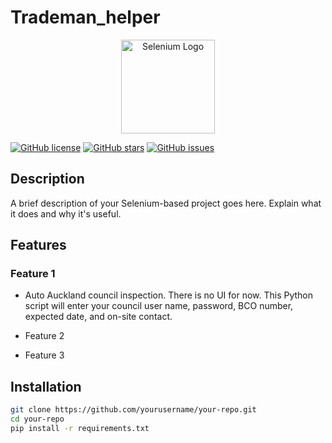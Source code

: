 # Trademan_helper

<p align="center">
  <img src="https://www.selenium.dev/images/selenium_logo_square_green.png" alt="Selenium Logo" width="150">
</p>

[![GitHub license](https://img.shields.io/github/license/yourusername/your-repo)](https://github.com/yourusername/your-repo/blob/main/LICENSE)
[![GitHub stars](https://img.shields.io/github/stars/yourusername/your-repo)](https://github.com/yourusername/your-repo/stargazers)
[![GitHub issues](https://img.shields.io/github/issues/yourusername/your-repo)](https://github.com/yourusername/your-repo/issues)

## Description

A brief description of your Selenium-based project goes here. Explain what it does and why it's useful.

## Features

### Feature 1
- Auto Auckland council inspection.
There is no UI for now. This Python script will enter your council user name, password, BCO number, expected date, and on-site contact.

- Feature 2
- Feature 3

## Installation

```bash
git clone https://github.com/yourusername/your-repo.git
cd your-repo
pip install -r requirements.txt
